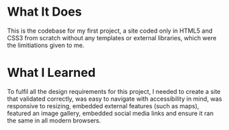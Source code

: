 # What It Does #
This is the codebase for my first project, a site coded only in HTML5 and CSS3 from scratch without any templates or external libraries, which were the limitiations given to me. 

# What I Learned #
To fulfil all the design requirements for this project, I needed to create a site that validated correctly, was easy to navigate with accessibility in mind, was responsive to resizing, embedded external features (such as maps), featured an image gallery, embedded social media links and ensure it ran the same in all modern browsers.
